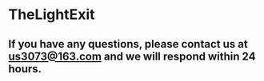 # TheLightExit
## If you have any questions, please contact us at us3073@163.com and we will respond within 24 hours.
